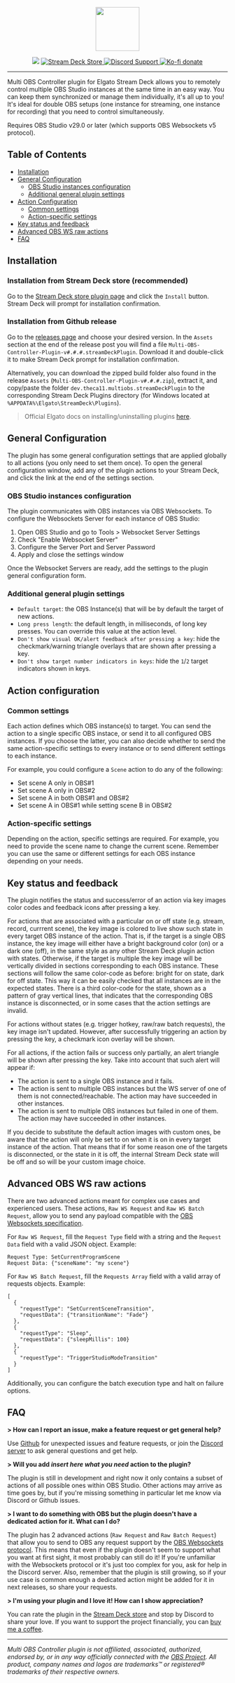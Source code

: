 <p align="center">
  <img src="/.github/images/banner.png?sanitize=true" height="100">
</p>

<p align="center">
  <img src="https://img.shields.io/github/package-json/v/theca11/multi-obs-controller/master?label=%20&color=green" />
  <a href="https://apps.elgato.com/plugins/dev.theca11.multiobs">
        <img src="https://img.shields.io/badge/Stream_Deck_store-gray?logo=elgato&logoColor=white&labelColor=1231ac&color=gray" alt="Stream Deck Store">
  </a>
  <a href="https://discord.gg/sMSDVRQSUd">
        <img src="https://img.shields.io/badge/Discord-gray?logo=discord&logoColor=white&labelColor=6A7EC2&color=gray" alt="Discord Support">
  </a>
  <a href="https://ko-fi.com/the_ca11">
        <img src="https://img.shields.io/badge/Ko--fi-gray?logo=kofi&logoColor=white&labelColor=red&color=gray" alt="Ko-fi donate">
  </a>
</p>

<hr/>

Multi OBS Controller plugin for Elgato Stream Deck allows you to remotely control multiple OBS Studio instances at the same time in an easy way. You can keep them synchronized or manage them individually, it's all up to you! It's ideal for double OBS setups (one instance for streaming, one instance for recording) that you need to control simultaneously.

Requires OBS Studio v29.0 or later (which supports OBS Websockets v5 protocol).

## Table of Contents

-   [Installation](#installation)
-   [General Configuration](#general-configuration)
    -   [OBS Studio instances configuration](#obs-studio-instances-configuration)
    -   [Additional general plugin settings](#additional-general-plugin-settings)
-   [Action Configuration](#action-configuration)
    -   [Common settings](#common-settings)
    -   [Action-specific settings](#action-specific-settings)
-   [Key status and feedback](#key-status-and-feedback)
-   [Advanced OBS WS raw actions](#advanced-obs-ws-raw-actions)
-   [FAQ](#faq)

## Installation

### Installation from Stream Deck store (recommended)

Go to the [Stream Deck store plugin page](https://apps.elgato.com/plugins/dev.theca11.multiobs) and click the `Install` button. Stream Deck will prompt for installation confirmation.

### Installation from Github release

Go to the [releases page](https://github.com/theca11/multi-obs-controller/releases) and choose your desired version. In the `Assets` section at the end of the release post you will find a file `Multi-OBS-Controller-Plugin-v#.#.#.streamDeckPlugin`. Download it and double-click it to make Stream Deck prompt for installation confirmation.

Alternatively, you can download the zipped build folder also found in the release `Assets` (`Multi-OBS-Controller-Plugin-v#.#.#.zip`), extract it, and copy/paste the folder `dev.theca11.multiobs.streamDeckPlugin` to the corresponding Stream Deck Plugins directory (for Windows located at `%APPDATA%\Elgato\StreamDeck\Plugins`).

> Official Elgato docs on installing/uninstalling plugins [here](https://help.elgato.com/hc/en-us/articles/11434818801293-Elgato-Stream-Deck-How-to-Install-and-Uninstall-Stream-Deck-Plugins-).

## General Configuration

The plugin has some general configuration settings that are applied globally to all actions (you only need to set them once). To open the general configuration window, add any of the plugin actions to your Stream Deck, and click the link at the end of the settings section.

### OBS Studio instances configuration

The plugin communicates with OBS instances via OBS Websockets. To configure the Websockets Server for each instance of OBS Studio:

1. Open OBS Studio and go to Tools > Websocket Server Settings
2. Check "Enable Websocket Server"
3. Configure the Server Port and Server Password
4. Apply and close the settings window

Once the Websocket Servers are ready, add the settings to the plugin general configuration form.

### Additional general plugin settings

-   `Default target`: the OBS Instance(s) that will be by default the target of new actions.
-   `Long press length`: the default length, in milliseconds, of long key presses. You can override this value at the action level.
-   `Don't show visual OK/alert feedback after pressing a key`: hide the checkmark/warning triangle overlays that are shown after pressing a key.
-   `Don't show target number indicators in keys`: hide the `1`/`2` target indicators shown in keys.

## Action configuration

### Common settings

Each action defines which OBS instance(s) to target. You can send the action to a single specific OBS instace, or send it to all configured OBS instances. If you choose the latter, you can also decide whether to send the same action-specific settings to every instance or to send different settings to each instance.

For example, you could configure a `Scene` action to do any of the following:

-   Set scene A only in OBS#1
-   Set scene A only in OBS#2
-   Set scene A in both OBS#1 and OBS#2
-   Set scene A in OBS#1 while setting scene B in OBS#2

### Action-specific settings

Depending on the action, specific settings are required. For example, you need to provide the scene name to change the current scene. Remember you can use the same or different settings for each OBS instance depending on your needs.

## Key status and feedback

The plugin notifies the status and success/error of an action via key images color codes and feedback icons after pressing a key.

For actions that are associated with a particular on or off state (e.g. stream, record, currrent scene), the key image is colored to live show such state in every target OBS instance of the action. That is, if the target is a single OBS instance, the key image will either have a bright background color (on) or a dark one (off), in the same style as any other Stream Deck plugin action with states. Otherwise, if the target is multiple the key image will be vertically divided in sections corresponding to each OBS instance. These sections will follow the same color-code as before: bright for on state, dark for off state. This way it can be easily checked that all instances are in the expected states. There is a third color-code for the state, shown as a pattern of gray vertical lines, that indicates that the corresponding OBS instance is disconnected, or in some cases that the action settings are invalid.

For actions without states (e.g. trigger hotkey, raw/raw batch requests), the key image isn't updated. However, after successfully triggering an action by pressing the key, a checkmark icon overlay will be shown.

For all actions, if the action fails or success only partially, an alert triangle will be shown after pressing the key. Take into account that such alert will appear if:

-   The action is sent to a single OBS instance and it fails.
-   The action is sent to multiple OBS instances but the WS server of one of them is not connected/reachable. The action may have succeeded in other instances.
-   The action is sent to multiple OBS instances but failed in one of them. The action may have succeeded in other instances.

If you decide to substitute the default action images with custom ones, be aware that the action will only be set to on when it is on in every target instance of the action. That means that if for some reason one of the targets is disconnected, or the state in it is off, the internal Stream Deck state will be off and so will be your custom image choice.

## Advanced OBS WS raw actions

There are two advanced actions meant for complex use cases and experienced users. These actions, `Raw WS Request` and `Raw WS Batch Request`, allow you to send any payload compatible with the [OBS Websockets specification](https://github.com/obsproject/obs-websocket/blob/master/docs/generated/protocol.md).

For `Raw WS Request`, fill the `Request Type` field with a string and the `Request Data` field with a valid JSON object. Example:

```
Request Type: SetCurrentProgramScene
Request Data: {"sceneName": "my scene"}
```

For `Raw WS Batch Request`, fill the `Requests Array` field with a valid array of requests objects. Example:

```
[
  {
    "requestType": "SetCurrentSceneTransition",
    "requestData": {"transitionName": "Fade"}
  },
  {
    "requestType": "Sleep",
    "requestData": {"sleepMillis": 100}
  },
  {
    "requestType": "TriggerStudioModeTransition"
  }
]
```

Additionally, you can configure the batch execution type and halt on failure options.

## FAQ

**> How can I report an issue, make a feature request or get general help?**

Use [Github](https://github.com/theca11/multi-obs-controller/issues) for unexpected issues and feature requests, or join the [Discord server](https://discord.gg/sMSDVRQSUd) to ask general questions and get help.

**> Will you add _insert here what you need_ action to the plugin?**

The plugin is still in development and right now it only contains a subset of actions of all possible ones within OBS Studio. Other actions may arrive as time goes by, but if you're missing something in particular let me know via Discord or Github issues.

**> I want to do something with OBS but the plugin doesn't have a dedicated action for it. What can I do?**

The plugin has 2 advanced actions (`Raw Request` and `Raw Batch Request`) that allow you to send to OBS any request support by the [OBS Websockets protocol](https://github.com/obsproject/obs-websocket/blob/master/docs/generated/protocol.md). This means that even if the plugin doesn't seem to support what you want at first sight, it most probably can still do it! If you're unfamiliar with the Websockets protocol or it's just too complex for you, ask for help in the Discord server. Also, remember that the plugin is still growing, so if your use case is common enough a dedicated action might be added for it in next releases, so share your requests.

**> I'm using your plugin and I love it! How can I show appreciation?**

You can rate the plugin in the [Stream Deck store](https://apps.elgato.com/plugins/dev.theca11.multiobs) and stop by Discord to share your love. If you want to support the project financially, you can [buy me a coffee](https://ko-fi.com/the_ca11).

---

_Multi OBS Controller plugin is not affiliated, associated, authorized, endorsed by, or in any way officially connected with the [OBS Project](https://obsproject.com/). All product, company names and logos are trademarks™ or registered® trademarks of their respective owners._
